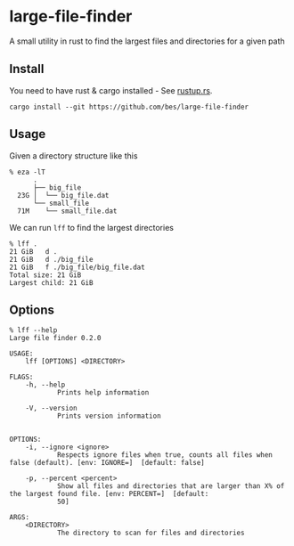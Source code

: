 # large-file-finder
A small utility in rust to find the largest files and directories for a given path

## Install

You need to have rust & cargo installed - See [rustup.rs](https://rustup.rs/).

```shell
cargo install --git https://github.com/bes/large-file-finder
```

## Usage

Given a directory structure like this

```
% eza -lT
      .
      ├── big_file
  23G │  └── big_file.dat
      └── small_file
  71M    └── small_file.dat
```

We can run `lff` to find the largest directories

```
% lff .
21 GiB   d .
21 GiB   d ./big_file
21 GiB   f ./big_file/big_file.dat
Total size: 21 GiB
Largest child: 21 GiB
```

## Options

```
% lff --help
Large file finder 0.2.0

USAGE:
    lff [OPTIONS] <DIRECTORY>

FLAGS:
    -h, --help
            Prints help information

    -V, --version
            Prints version information


OPTIONS:
    -i, --ignore <ignore>
            Respects ignore files when true, counts all files when false (default). [env: IGNORE=]  [default: false]

    -p, --percent <percent>
            Show all files and directories that are larger than X% of the largest found file. [env: PERCENT=]  [default:
            50]

ARGS:
    <DIRECTORY>
            The directory to scan for files and directories
```
